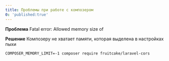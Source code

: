 ```yaml
---
title: Проблемы при работе с композером
0: 'published:true'
---
```


**Проблема** Fatal error: Allowed memory size of

**Решение** Композеру не хватает памяти, которая выделена в настройках пыхи

```
COMPOSER_MEMORY_LIMIT=-1 composer require fruitcake/laravel-cors
```
